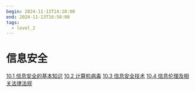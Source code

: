 ```yaml
---
begin: 2024-11-13T14:10:00
end: 2024-11-13T16:50:00
tags:
  - level_2
---
```

# 信息安全

[10.1 信息安全的基本知识](0201-计算机基础/10-信息安全/10.1%20信息安全的基本知识.md)
[10.2 计算机病毒](0201-计算机基础/10-信息安全/10.2%20计算机病毒.md)
[10.3 信息安全技术](0201-计算机基础/10-信息安全/10.3%20信息安全技术.md)
[10.4 信息伦理及相关法律法规](0201-计算机基础/10-信息安全/10.4%20信息伦理及相关法律法规.md)
